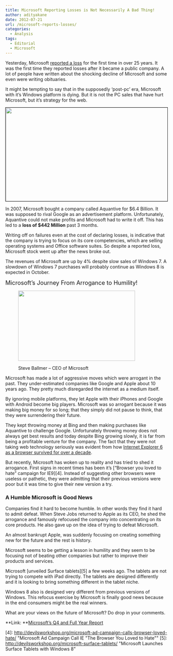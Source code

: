 ```yaml
---
title: Microsoft Reporting Losses is Not Necessarily A Bad Thing!
author: adityakane
date: 2012-07-21
url: /microsoft-reports-losses/
categories:
  - Analysis
tags:
  - Editorial
  - Microsoft
---
```

Yesterday, Microsoft <a href="http://www.bbc.co.uk/news/business-18917906" onclick="_gaq.push(['_trackEvent', 'outbound-article', 'http://www.bbc.co.uk/news/business-18917906', 'reported a loss']);" >reported a loss</a> for the first time in over 25 years. It was the first time they reported losses after it became a public company. A lot of people have written about the shocking decline of Microsoft and some even were writing obituaries.

It might be tempting to say that in the supposedly ‘post-pc’ era, Microsoft with it’s Windows platform is dying. But it is not the PC sales that have hurt Microsoft, but it’s strategy for the web.

[<img class="alignnone size-full wp-image-59911" style="border: 1px solid black;" title="Microsoft Declared Losses" src="http://cdn.devilsworkshop.org/files/2012/07/Microsoft_Losses.png" alt="" width="581" height="292" />][1]

In 2007, Microsoft bought a company called Aquantive for $6.4 Billion. It was supposed to rival Google as an advertisement platform. Unfortunately, Aquantive could not make profits and Microsoft had to write it off. This has led to a **loss of $442 Million** past 3 months.

Writing off on failures even at the cost of declaring losses, is indicative that the company is trying to focus on its core competencies, which are selling operating systems and Office software suites. So despite a reported loss, Microsoft stock went up after the news broke out.

The revenues of Microsoft are up by 4% despite slow sales of Windows 7. A slowdown of Windows 7 purchases will probably continue as Windows 8 is expected in October.

<span style="font-size: large;">Microsoft’s Journey From Arrogance to Humility!</span><figure id="attachment_59912" style="width: 364px;" class="wp-caption alignright">

[<img class="size-full wp-image-59912 " title="Steve_Ballmer01" src="http://cdn.devilsworkshop.org/files/2012/07/Steve_Ballmer01.png" alt="" width="364" height="219" />][2]<figcaption class="wp-caption-text">Steve Ballmer &#8211; CEO of Microsoft</figcaption></figure> 

Microsoft has made a lot of aggressive moves which were arrogant in the past. They under-estimated companies like Google and Apple about 10 years ago. They pretty much disregarded the internet as a medium itself.

By ignoring mobile platforms, they let Apple with their iPhones and Google with Android become big players. Microsoft was so arrogant because it was making big money for so long; that they simply did not pause to think, that they were surrendering their future.

They kept throwing money at Bing and then making purchases like Aquantive to challenge Google. Unfortunately throwing money does not always get best results and today despite Bing growing slowly, it is far from being a profitable venture for the company. The fact that they were not taking web technology seriously was evident from how [Internet Explorer 6 as a browser survived for over a decade][3].

But recently, Microsoft has woken up to reality and has tried to shed it arrogance. First signs in recent times has been it’s [“Browser you loved to hate” campaign for IE9][4]. Instead of suggesting other browsers were useless or pathetic, they were admitting that their previous versions were poor but it was time to give their new version a try.

### A Humble Microsoft is Good News

Companies find it hard to become humble. In other words they find it hard to admit defeat. When Steve Jobs returned to Apple as its CEO, he shed the arrogance and famously refocused the company into concentrating on its core products. He also gave up on the idea of trying to defeat Microsoft.

An almost bankrupt Apple, was suddenly focusing on creating something new for the future and the rest is history.

Microsoft seems to be getting a lesson in humility and they seem to be focusing not of beating other companies but rather to improve their products and services.

Microsoft [unveiled Surface tablets][5] a few weeks ago. The tablets are not trying to compete with iPad directly. The tablets are designed differently and it is looking to bring something different in the tablet niche.

Windows 8 also is designed very different from previous versions of Windows. This refocus exercise by Microsoft is finally good news because in the end consumers might be the real winners.

What are your views on the future of Microsoft? Do drop in your comments.

**Link: **<a href="http://www.microsoft.com//investor/EarningsAndFinancials/Earnings/PressReleaseAndWebcast/FY12/Q4/default.aspx" onclick="_gaq.push(['_trackEvent', 'outbound-article', 'http://www.microsoft.com//investor/EarningsAndFinancials/Earnings/PressReleaseAndWebcast/FY12/Q4/default.aspx', 'Microsoft’s Q4 and Full Year Report']);" >Microsoft’s Q4 and Full Year Report</a>

 [1]: http://cdn.devilsworkshop.org/files/2012/07/Microsoft_Losses.png
 [2]: http://cdn.devilsworkshop.org/files/2012/07/Steve_Ballmer01.png
 [3]: http://devilsworkshop.org/theie6countdown-microsofts-official-goodbye-ie6/ "Microsoft's Official Goodbye to IE6"
 [4]: http://devilsworkshop.org/microsoft-ad-campaign-calls-browser-loved-hate/ "Microsoft Ad Campaign Call IE "The Browser You Loved to Hate""
 [5]: http://devilsworkshop.org/microsoft-surface-tablets/ "Microsoft Launches Surface Tablets with Windows 8"
